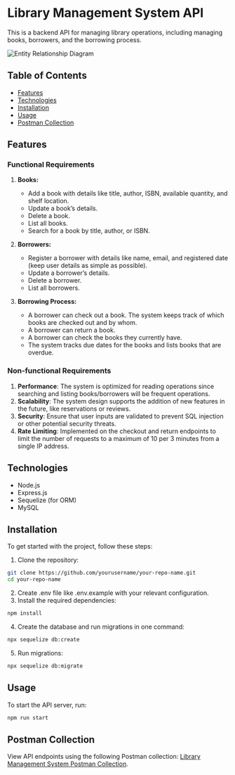 # Library Management System API

This is a backend API for managing library operations, including managing books, borrowers, and the borrowing process.

![Entity Relationship Diagram](https://i.imgur.com/nOXtxyB.jpeg)

## Table of Contents
- [Features](#features)
- [Technologies](#technologies)
- [Installation](#installation)
- [Usage](#usage)
- [Postman Collection](#postman-collection)

## Features

### Functional Requirements
1. **Books:**
   - Add a book with details like title, author, ISBN, available quantity, and shelf location.
   - Update a book’s details.
   - Delete a book.
   - List all books.
   - Search for a book by title, author, or ISBN.

2. **Borrowers:**
   - Register a borrower with details like name, email, and registered date (keep user details as simple as possible).
   - Update a borrower’s details.
   - Delete a borrower.
   - List all borrowers.

3. **Borrowing Process:**
   - A borrower can check out a book. The system keeps track of which books are checked out and by whom.
   - A borrower can return a book.
   - A borrower can check the books they currently have.
   - The system tracks due dates for the books and lists books that are overdue.

### Non-functional Requirements
1. **Performance**: The system is optimized for reading operations since searching and listing books/borrowers will be frequent operations.
2. **Scalability**: The system design supports the addition of new features in the future, like reservations or reviews.
3. **Security**: Ensure that user inputs are validated to prevent SQL injection or other potential security threats.
4. **Rate Limiting**: Implemented on the checkout and return endpoints to limit the number of requests to a maximum of 10 per 3 minutes from a single IP address.

## Technologies
- Node.js
- Express.js
- Sequelize (for ORM)
- MySQL

## Installation
To get started with the project, follow these steps:

1. Clone the repository:
```bash
git clone https://github.com/yourusername/your-repo-name.git
cd your-repo-name
```
2. Create .env file like .env.example with your relevant configuration.
3. Install the required dependencies:
```bash
npm install
```
4. Create the database and run migrations in one command:
```bash
npx sequelize db:create
```
5. Run migrations:
```bash
npx sequelize db:migrate
```

## Usage
To start the API server, run:
```bash
npm run start
```
## Postman Collection
View API endpoints using the following Postman collection: [Library Management System Postman Collection](https://www.postman.com/omarahmedl/library-management/overview).





